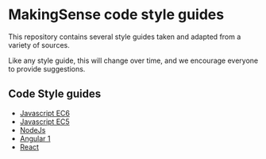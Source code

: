 # MakingSense code style guides

This repository contains several style guides taken and adapted from a variety
of sources.

Like any style guide, this will change over time, and we encourage everyone to
provide suggestions.

## Code Style guides

- [Javascript EC6](Javascript(EC6)/README.md)
- [Javascript EC5](Javascript(EC5)/README.md)
- [NodeJs](NodeJs/Readme.md)
- [Angular 1](Angular1/README.md)
- [React](React/README.md)